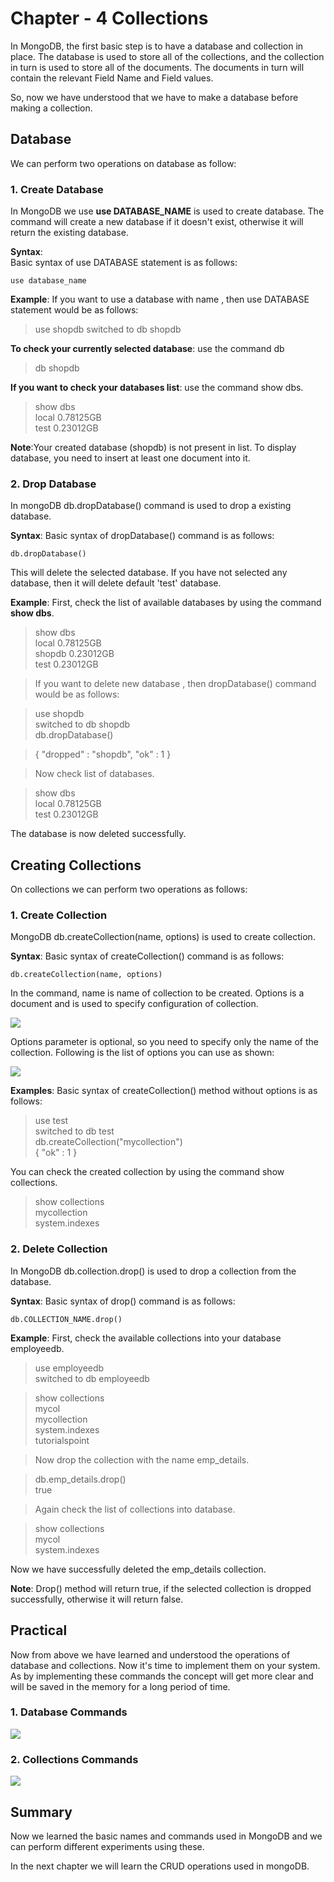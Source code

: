# Chapter - 4 Collections

In MongoDB, the first basic step is to have a database and collection in place. The database is used to store all of the collections, and the collection in turn is used to store all of the documents. The documents in turn will contain the relevant Field Name and Field values.

So, now we have understood that we have to make a database before making a collection. 

## Database
We can perform two operations on database as follow:

### 1. Create Database
In MongoDB we use **use DATABASE_NAME** is used to create database. The command will create a new database if it doesn't exist, otherwise it will return the existing database.

**Syntax**:\
Basic syntax of use DATABASE statement is as follows:

    use database_name

**Example**: If you want to use a database with name <shopdb>, then use DATABASE statement would be as follows:

>use shopdb
switched to db shopdb

**To check your currently selected database**: use the command db

>db
shopdb

**If you want to check your databases list**: use the command show dbs.

>show dbs\
local     0.78125GB\
test      0.23012GB

**Note**:Your created database (shopdb) is not present in list. To display database, you need to insert at least one document into it.

### 2. Drop Database

In mongoDB db.dropDatabase() command is used to drop a existing database.

**Syntax**: Basic syntax of dropDatabase() command is as follows:

    db.dropDatabase()

This will delete the selected database. If you have not selected any database, then it will delete default 'test' database.

**Example**:
First, check the list of available databases by using the command **show dbs**.

>show dbs\
local      0.78125GB\
shopdb       0.23012GB\
test       0.23012GB

> If you want to delete new database <shopdb>, then dropDatabase() command would be as follows:

>use shopdb\
switched to db shopdb\
>db.dropDatabase()

>{ "dropped" : "shopdb", "ok" : 1 }

>Now check list of databases.

>show dbs\
local      0.78125GB\
test       0.23012GB

The database is now deleted successfully.


## Creating Collections
On collections we can perform two operations as follows:

### 1. Create Collection

MongoDB db.createCollection(name, options) is used to create collection.

**Syntax**: Basic syntax of createCollection() command is as follows:

    db.createCollection(name, options)

In the command, name is name of collection to be created. Options is a document and is used to specify configuration of collection.

<img src="https://user-images.githubusercontent.com/54719422/91653711-b6388800-eac0-11ea-9335-59b8dc7137fa.png" height="" width="">

Options parameter is optional, so you need to specify only the name of the collection. Following is the list of options you can use as shown:

<img src="https://user-images.githubusercontent.com/54719422/91653771-28a96800-eac1-11ea-9056-efe10f48190a.png" height="" width="">

**Examples**: Basic syntax of createCollection() method without options is as follows:

>use test\
switched to db test\
>db.createCollection("mycollection")\
{ "ok" : 1 }


You can check the created collection by using the command show collections.

>show collections\
mycollection\
system.indexes

### 2. Delete Collection

In MongoDB db.collection.drop() is used to drop a collection from the database.

**Syntax**: Basic syntax of drop() command is as follows:

    db.COLLECTION_NAME.drop()

**Example**: First, check the available collections into your database employeedb.

>use employeedb\
switched to db employeedb

>show collections\
mycol\
mycollection\
system.indexes\
tutorialspoint

>Now drop the collection with the name emp_details.

>db.emp_details.drop()\
true

>Again check the list of collections into database.

>show collections\
mycol\
system.indexes

Now we have successfully deleted the emp_details collection. 

**Note**: Drop() method will return true, if the selected collection is dropped successfully, otherwise it will return false.



## Practical 
Now from above we have learned and understood the operations of database and collections. Now it's time to implement them on your system. As by implementing these commands the concept will get more clear and will be saved in the memory for a long period of time.

### 1. Database Commands

<img src="https://user-images.githubusercontent.com/54719422/91654231-c3f00c80-eac4-11ea-9c48-582d2fcee2e2.png " height="" width="">

### 2. Collections Commands

<img src="https://user-images.githubusercontent.com/54719422/91654558-6ad5a800-eac7-11ea-936a-3b1250df95dd.png" height="" width="">

## Summary
Now we learned the basic names and commands used in MongoDB and we can perform different experiments using these.

In the next chapter we will learn the CRUD operations used in mongoDB.